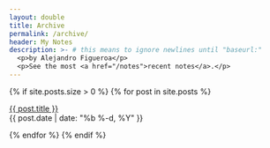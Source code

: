 ```yaml
---
layout: double
title: Archive
permalink: /archive/
header: My Notes
description: >- # this means to ignore newlines until "baseurl:"
  <p>by Alejandro Figueroa</p>
  <p>See the most <a href="/notes">recent notes</a>.</p>
---
```


{% if site.posts.size > 0 %}
{% for post in site.posts %}
    
<div class="note-{{post.type}}">
  <a class="note-title" href="{{ post.url }}">{{ post.title }}</a>
<div class="note-meta">
{{ post.date | date: "%b %-d, %Y" }}
</div>
</div>
    
{% endfor %}
{% endif %}
